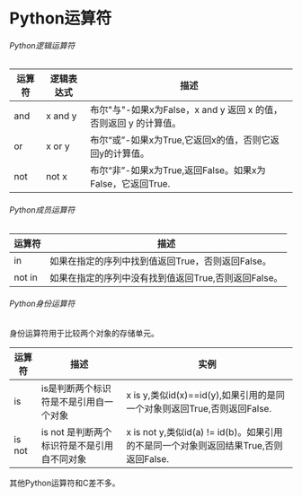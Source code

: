 # Python运算符

###### Python逻辑运算符

| 运算符 | 逻辑表达式 | 描述                                                         |
| ------ | ---------- | ------------------------------------------------------------ |
| and    | x and y    | 布尔"与"-如果x为False，x and y 返回 x 的值，否则返回 y 的计算值。 |
| or     | x or y     | 布尔“或”-如果x为True,它返回x的值，否则它返回y的计算值。      |
| not    | not x      | 布尔“非”-如果x为True,返回False。如果x为False，它返回True.    |

###### Python成员运算符

| 运算符 | 描述                                                 |
| ------ | ---------------------------------------------------- |
| in     | 如果在指定的序列中找到值返回True，否则返回False。    |
| not in | 如果在指定的序列中没有找到值返回True,否则返回False。 |

###### Python身份运算符

身份运算符用于比较两个对象的存储单元。

| 运算符 | 描述                                        | 实例                                                         |
| ------ | ------------------------------------------- | ------------------------------------------------------------ |
| is     | is是判断两个标识符是不是引用自一个对象      | x is y,类似id(x)==id(y),如果引用的是同一个对象则返回True,否则返回False. |
| is not | is not 是判断两个标识符是不是引用自不同对象 | x is not y,类似id(a) != id(b)。如果引用的不是同一个对象则返回结果True,否则返回False. |

其他Python运算符和C差不多。